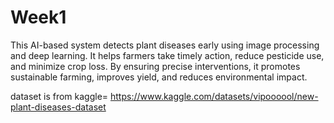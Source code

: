 # Week1
This AI-based system detects plant diseases early using image processing and deep learning. It helps farmers take timely action, reduce pesticide use, and minimize crop loss. By ensuring precise interventions, it promotes sustainable farming, improves yield, and reduces environmental impact.

dataset is from kaggle=
https://www.kaggle.com/datasets/vipoooool/new-plant-diseases-dataset

